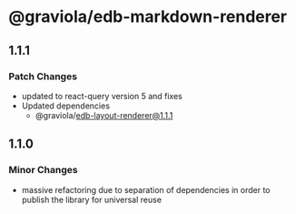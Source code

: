 # @graviola/edb-markdown-renderer

## 1.1.1

### Patch Changes

- updated to react-query version 5 and fixes
- Updated dependencies
  - @graviola/edb-layout-renderer@1.1.1

## 1.1.0

### Minor Changes

- massive refactoring due to separation of dependencies in order to publish the library for universal reuse
